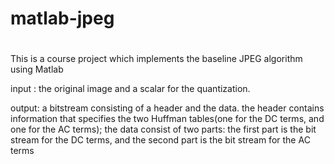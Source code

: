 # matlab-jpeg 
# 
This is a course project which implements the baseline JPEG algorithm using Matlab


input :  the original image and a scalar for the quantization.

output:  a bitstream consisting of a header and the data.
         the header contains information that specifies the two Huffman tables(one for the DC terms, and one for the AC terms);
         the data consist of two parts: the first part is the bit stream for the DC terms, and the second part is the bit stream for the AC terms
